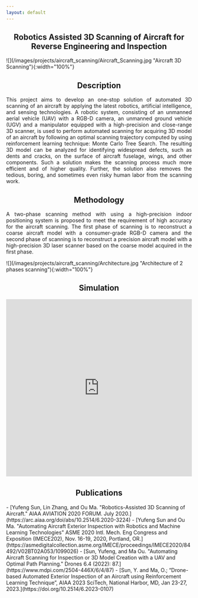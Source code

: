 ```yaml
---
layout: default
---
```

<h2 align="center"><b>Robotics Assisted 3D Scanning of Aircraft for Reverse Engineering and Inspection</b></h2>
![](/images/projects/aircraft_scanning/Aircraft_Scanning.jpg "Aircraft 3D Scanning"){:width="100%"}
<h2 align="center">Description</h2>
<p align="justify">
This project aims to develop an one-stop solution of automated 3D scanning of an aircraft by applying the latest robotics, artificial intelligence, and sensing technologies. A robotic system, consisting of an unmanned aerial vehicle (UAV) with a RGB-D camera, an unmanned ground vehicle (UGV) and a manipulator equipped with a high-precision and close-range 3D scanner, is used to perform automated scanning for acquiring 3D model of an aircraft by following an optimal scanning trajectory computed by using reinforcement learning technique: Monte Carlo Tree Search. The resulting 3D model can be analyzed for identifying widespread defects, such as dents and cracks, on the surface of aircraft fuselage, wings, and other components. Such a solution makes the scanning process much more efficient and of higher quality. Further, the solution also removes the tedious, boring, and sometimes even risky human labor from the scanning work.
</p>
<h2 align="center">Methodology</h2>
<p align="justify">
A two-phase scanning method with using a high-precision indoor positioning system is proposed to meet the  requirement of high accuracy for the aircraft scanning. The first phase of scanning is to reconstruct a coarse aircraft model with a consumer-grade RGB-D camera and the second phase of scanning is to reconstruct a precision aircraft model with a high-precision 3D laser scanner based on the coarse model acquired in the first phase.
</p>
![](/images/projects/aircraft_scanning/Architecture.jpg "Architecture of 2 phases scanning"){:width="100%"}
<h2 align="center">Simulation</h2>
<p align="center">
<iframe width="100%" height="480" src="https://www.youtube.com/embed/QjeofsLnRSw" frameborder="0" allow="accelerometer; autoplay; encrypted-media; gyroscope; picture-in-picture" allowfullscreen></iframe>
</p>
<h2 align="center">Publications</h2>
- [Yufeng Sun, Lin Zhang, and Ou Ma. "Robotics-Assisted 3D Scanning of Aircraft." AIAA AVIATION 2020 FORUM. July 2020.](https://arc.aiaa.org/doi/abs/10.2514/6.2020-3224)
- [Yufeng Sun and Ou Ma. "Automating Aircraft Exterior Inspection with Robotics and Machine Learning Technologies" ASME 2020 Intl. Mech. Eng Congress and Exposition (IMECE202), Nov. 16-19, 2020, Portland, OR.](https://asmedigitalcollection.asme.org/IMECE/proceedings/IMECE2020/84492/V02BT02A053/1099026)
- [Sun, Yufeng, and Ma Ou. "Automating Aircraft Scanning for Inspection or 3D Model Creation with a UAV and Optimal Path Planning." Drones 6.4 (2022): 87.](https://www.mdpi.com/2504-446X/6/4/87)
- [Sun, Y. and Ma, O.; “Drone-based Automated Exterior Inspection of an Aircraft using Reinforcement Learning Technique”, AIAA 2023 SciTech, National Harbor, MD, Jan 23-27, 2023.](https://doi.org/10.2514/6.2023-0107)

